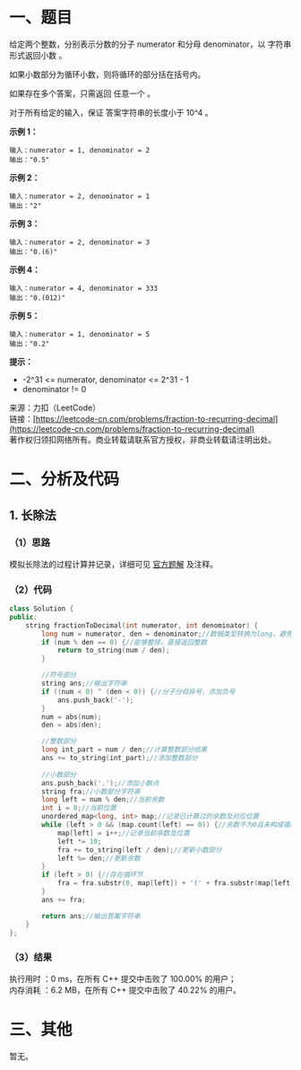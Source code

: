 # 一、题目
给定两个整数，分别表示分数的分子 numerator 和分母 denominator，以 字符串形式返回小数 。    
     
如果小数部分为循环小数，则将循环的部分括在括号内。     
     
如果存在多个答案，只需返回 任意一个 。    
    
对于所有给定的输入，保证 答案字符串的长度小于 10^4 。    
    
**示例 1：**   
```
输入：numerator = 1, denominator = 2
输出："0.5"
```
**示例 2：**   
```
输入：numerator = 2, denominator = 1
输出："2"
```
**示例 3：**    
```
输入：numerator = 2, denominator = 3
输出："0.(6)"
```
**示例 4：**    
```
输入：numerator = 4, denominator = 333
输出："0.(012)"
```
**示例 5：**   
```
输入：numerator = 1, denominator = 5
输出："0.2"
```
**提示：**   
- -2^31 <= numerator, denominator <= 2^31 - 1
- denominator != 0
    
    
来源：力扣（LeetCode）    
链接：[https://leetcode-cn.com/problems/fraction-to-recurring-decimal](https://leetcode-cn.com/problems/fraction-to-recurring-decimal)     
著作权归领扣网络所有。商业转载请联系官方授权，非商业转载请注明出处。    
# 二、分析及代码    
## 1. 长除法
### （1）思路
模拟长除法的过程计算并记录，详细可见 [官方题解](https://leetcode-cn.com/problems/fraction-to-recurring-decimal/solution/fen-shu-dao-xiao-shu-by-leetcode-solutio-tqdw/) 及注释。      
### （2）代码
```cpp
class Solution {
public:
    string fractionToDecimal(int numerator, int denominator) {
        long num = numerator, den = denominator;//数据类型转换为long，避免溢出
        if (num % den == 0) {//能够整除，直接返回整数
            return to_string(num / den);
        }

        //符号部分
        string ans;//输出字符串
        if ((num < 0) ^ (den < 0)) {//分子分母异号，添加负号
            ans.push_back('-');
        }
        num = abs(num);
        den = abs(den);

        //整数部分
        long int_part = num / den;//计算整数部分结果
        ans += to_string(int_part);//添加整数部分
        
        //小数部分
        ans.push_back('.');//添加小数点
        string fra;//小数部分字符串
        long left = num % den;//当前余数
        int i = 0;//当前位置
        unordered_map<long, int> map;//记录已计算过的余数及对应位置
        while (left > 0 && (map.count(left) == 0)) {//余数不为0且未构成循环节
            map[left] = i++;//记录当前余数及位置
            left *= 10;
            fra += to_string(left / den);//更新小数部分
            left %= den;//更新余数
        }
        if (left > 0) {//存在循环节
            fra = fra.substr(0, map[left]) + '(' + fra.substr(map[left]) + ')';//添加括号
        }
        ans += fra;

        return ans;//输出答案字符串
    }
};
```
### （3）结果
执行用时 ：0 ms，在所有 C++ 提交中击败了 100.00% 的用户；    
内存消耗 ：6.2 MB，在所有 C++ 提交中击败了 40.22% 的用户。      
# 三、其他
暂无。  
